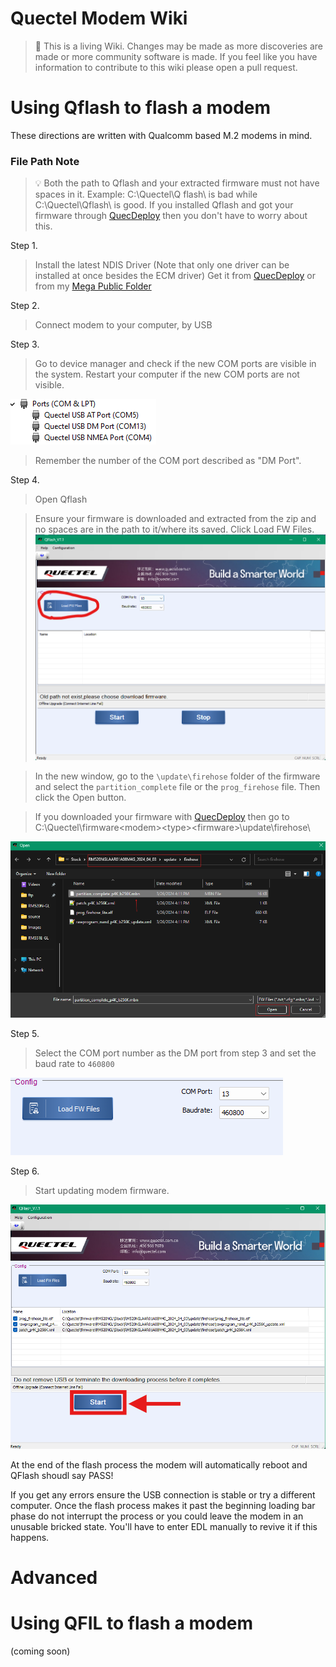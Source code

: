 Quectel Modem Wiki
=================================
> :book: This is a living Wiki. Changes may be made as more discoveries are made or more community software is made. If you feel like you have information to contribute to this wiki please open a pull request.

# Using Qflash to flash a modem

These directions are written with Qualcomm based M.2 modems in mind. 
### File Path Note

>:bulb: Both the path to Qflash and your extracted firmware must not have spaces in it. Example: C:\Quectel\Q flash\ is bad while C:\Quectel\Qflash\ is good. If you installed Qflash and got your firmware through [QuecDeploy](https://github.com/iamromulan/QuecDeploy/releases) then you don't have to worry about this. 

Step 1.
> Install the latest NDIS Driver (Note that only one driver can be installed at once besides the ECM driver) Get it from [QuecDeploy](https://github.com/iamromulan/QuecDeploy/releases) or from my [Mega Public Folder](https://mega.nz/folder/CRFWlIpQ#grOByBgkfZe5uLMkX2M2XA) 

Step 2.
> Connect modem to your computer, by USB

Step 3.
> Go to device manager and check if the new COM ports are visible in the system. Restart your computer if the new COM ports are not visible.

![](./images/devman_ports.png)

> Remember the number of the COM port described as "DM Port".

Step 4.
> Open Qflash 


> Ensure your firmware is downloaded and extracted from the zip and no spaces are in the path to it/where its saved. Click Load FW Files.
![](./images/qflash_loadfw.png)

> In the new window, go to the `\update\firehose` folder of the firmware and select the `partition_complete` file or the `prog_firehose` file. Then click the Open button. 

> If you downloaded your firmware with [QuecDeploy](https://github.com/iamromulan/QuecDeploy/releases) then go to C:\Quectel\firmware\<modem>\<type>\<firmware>\update\firehose\

![](./images/qflash_sel_fw.png)

Step 5.
> Select the COM port number as the DM port from step 3 and set the baud rate to `460800`

![](./images/portbaudqflash.png)

Step 6.
> Start updating modem firmware.

![](./images/qflash_start.png)

At the end of the flash process the modem will automatically reboot and QFlash shoudl say PASS!

If you get any errors ensure the USB connection is stable or try a different computer. Once the flash process makes it past the beginning loading bar phase do not interrupt the process or you could leave the modem in an unusable bricked state. You'll have to enter EDL manually to revive it if this happens.

# Advanced

# Using QFIL to flash a modem

(coming soon)
